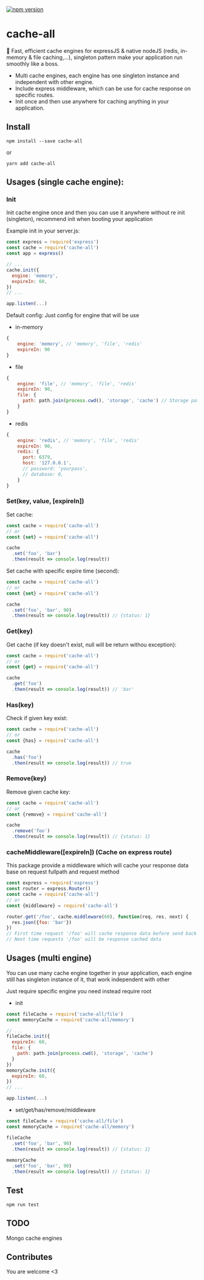 [![npm version](https://badge.fury.io/js/cache-all.svg)](https://www.npmjs.com/package/cache-all)

# cache-all
:rocket: Fast, efficient cache engines for expressJS & native nodeJS (redis, in-memory & file caching,...),
singleton pattern make your application run smoothly like a boss.

- Multi cache engines, each engine has one singleton instance and independent with other engine.
- Include express middleware, which can be use for cache response on specific routes.
- Init once and then use anywhere for caching anything in your application.

## Install
```
npm install --save cache-all
```
or
```
yarn add cache-all
```

## Usages (single cache engine):
### Init
Init cache engine once and then you can use it anywhere without re init (singleton),
recommend init when booting your application

Example init in your server.js:
```javascript
const express = require('express')
const cache = require('cache-all')
const app = express()

// ...
cache.init({
  engine: 'memory',
  expireIn: 60,
})
// ...

app.listen(...)
```

Default config:
Just config for engine that will be use

- in-memory
```javascript
{
    engine: 'memory', // 'memory', 'file', 'redis'
    expireIn: 90
}
```

- file
```javascript
{
    engine: 'file', // 'memory', 'file', 'redis'
    expireIn: 90,
    file: {
      path: path.join(process.cwd(), 'storage', 'cache') // Storage path for file cache engine
    }
}
```

- redis
```javascript
{
    engine: 'redis', // 'memory', 'file', 'redis'
    expireIn: 90,
    redis: {
      port: 6379,
      host: '127.0.0.1',
      // password: 'yourpass',
      // database: 0,
    }
}
```

### Set(key, value, [expireIn])
Set cache:
```javascript
const cache = require('cache-all')
// or 
const {set} = require('cache-all')

cache
  .set('foo', 'bar')
  .then(result => console.log(result))
```

Set cache with specific expire time (second):
```javascript
const cache = require('cache-all')
// or 
const {set} = require('cache-all')

cache
  .set('foo', 'bar', 90)
  .then(result => console.log(result)) // {status: 1}
```

### Get(key)
Get cache (if key doesn't exist, null will be return withou exception):
```javascript
const cache = require('cache-all')
// or 
const {get} = require('cache-all')

cache
  .get('foo')
  .then(result => console.log(result)) // 'bar'
```

### Has(key)
Check if given key exist:
```javascript
const cache = require('cache-all')
// or 
const {has} = require('cache-all')

cache
  .has('foo')
  .then(result => console.log(result)) // true
```

### Remove(key)
Remove given cache key:
```javascript
const cache = require('cache-all')
// or 
const {remove} = require('cache-all')

cache
  .remove('foo')
  .then(result => console.log(result)) // {status: 1}
```

### cacheMiddleware([expireIn]) (Cache on express route)
This package provide a middleware which will cache your response data
base on request fullpath and request method

```javascript
const express = require('express')
const router = express.Router()
const cache = require('cache-all')
// or 
const {middleware} = require('cache-all')

router.get('/foo', cache.middleware(60), function(req, res, next) {
  res.json({foo: 'bar'})
})
// First time request '/foo' will cache response data before send back to client
// Next time requests '/foo' will be response cached data
```

## Usages (multi engine)
You can use many cache engine together in your application, each engine still has
singleton instance of it, that work independent with other

Just require specific engine you need instead require root
- init
```javascript
const fileCache = require('cache-all/file')
const memoryCache = require('cache-all/memory')

// ...
fileCache.init({
  expireIn: 60,
  file: {
    path: path.join(process.cwd(), 'storage', 'cache')
  }
})
memoryCache.init({
  expireIn: 60,
})
// ...

app.listen(...)
```

- set/get/has/remove/middleware
```javascript
const fileCache = require('cache-all/file')
const memoryCache = require('cache-all/memory')

fileCache
  .set('foo', 'bar', 90)
  .then(result => console.log(result)) // {status: 1}
  
memoryCache
  .set('foo', 'bar', 90)
  .then(result => console.log(result)) // {status: 1}
```

## Test
```
npm run test
```

## TODO
Mongo cache engines

## Contributes
You are welcome <3

